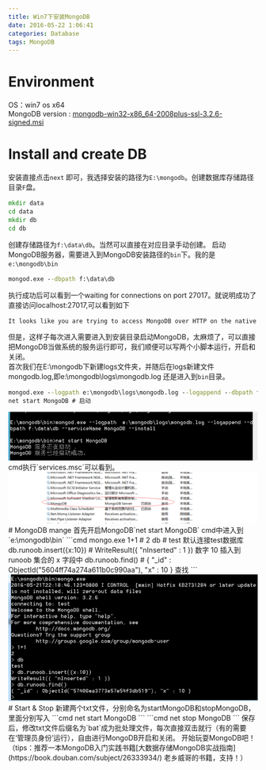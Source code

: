 ```yaml
---
title: Win7下安装MongoDB
date: 2016-05-22 1:06:41 
categories: Database
tags: MongoDB
---
```

# Environment
OS：win7 os x64  
MongoDB version : [mongodb-win32-x86_64-2008plus-ssl-3.2.6-signed.msi](http://www.mongodb.org/downloads)  
# Install and create DB
安装直接点击`next` 即可，我选择安装的路径为`E:\mongodb`。创建数据库存储路径目录`F`盘。    
```cmd
mkdir data
cd data
mkdir db
cd db
```  
创建存储路径为`f:\data\db`。当然可以直接在对应目录手动创建。
启动MongoDB服务器，需要进入到MongoDB安装路径的`bin`下。我的是`e:\mongodb\bin`    
```cmd
mongod.exe --dbpath f:\data\db
```  
执行成功后可以看到一个waiting for connections on port 27017。就说明成功了直接访问localhost:27017,可以看到如下  
```cmd
It looks like you are trying to access MongoDB over HTTP on the native driver port.
```  
但是，这样子每次进入需要进入到安装目录启动MongoDB，太麻烦了，可以直接把MongoDB当做系统的服务运行即可，我们顺便可以写两个小脚本运行，开启和关闭。  
首次我们在E:\mongodb下新建logs文件夹，并随后在logs新建文件mongodb.log,即e:\mongodb\logs\mongodb.log
还是进入到`bin`目录。   
```cmd
mongod.exe --logpath e:\mongodb\logs\mongodb.log --logappend --dbpath f:\data\db --serviceName MongoDB --install  # 配置成服务
net start MongoDB # 启动
```  
<img src = "/image/installMongDB_1.png" class = "img-center">
cmd执行`services.msc`可以看到。
<img src = "/image/installMongoDB_2.png" class = "img-center">
# MongoDB mange
首先开启MongoDB`net start MongoDB`  
cmd中进入到`e:\mongodb\bin`  
```cmd
mongo.exe
1+1     # 2
db      # test 默认连接test数据库
db.runoob.insert({x:10})      # WriteResult({ "nInserted" : 1 }) 数字 10 插入到 runoob 集合的 x 字段中
db.runoob.find()     # { "_id" : ObjectId("5604ff74a274a611b0c990aa"), "x" : 10 } 查找
```  
<img src = "/image/installMongoDB_3.png" class = "img-center">
# Start & Stop
新建两个txt文件，分别命名为startMongoDB和stopMongoDB，里面分别写入
```cmd
net start MongoDB
```   
```cmd
net stop MongoDB
``` 
保存后，修改txt文件后缀名为`bat`成为批处理文件，每次直接双击就行（有的需要在‘管理员身份’运行），自由进行MongoDB开启和关闭。  
开始玩耍MongoDB吧！
（tips：推荐一本MongoDB入门实践书籍[大数据存储MongoDB实战指南](https://book.douban.com/subject/26333934/) 老乡威哥的书籍，支持！）